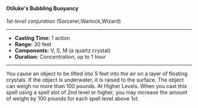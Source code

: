 #### Otiluke's Bubbling Buoyancy
*1st-level conjuration* (Sorcerer,Warlock,Wizard)
___
- **Casting Time:** 1 action
- **Range:** 30 feet
- **Components:** V, S, M (a quartz crystal)
- **Duration:** Concentration, up to 1 hour
---
You cause an object to be lifted into 5 feet into the
air on a layer of floating crystals. If the object is
underwater, it is raised to the surface. The object
can weigh no more than 100 pounds.
At Higher Levels. When you cast this spell using
a spell slot of 2nd level or higher, you may increase
the amount of weight by 100 pounds for each spell
level above 1st.
